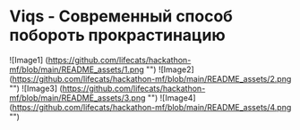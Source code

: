# Viqs - Современный способ побороть прокрастинацию

![Image1] (https://github.com/lifecats/hackathon-mf/blob/main/README_assets/1.png "")
![Image2] (https://github.com/lifecats/hackathon-mf/blob/main/README_assets/2.png "")
![Image3] (https://github.com/lifecats/hackathon-mf/blob/main/README_assets/3.png "")
![Image4] (https://github.com/lifecats/hackathon-mf/blob/main/README_assets/4.png "")
